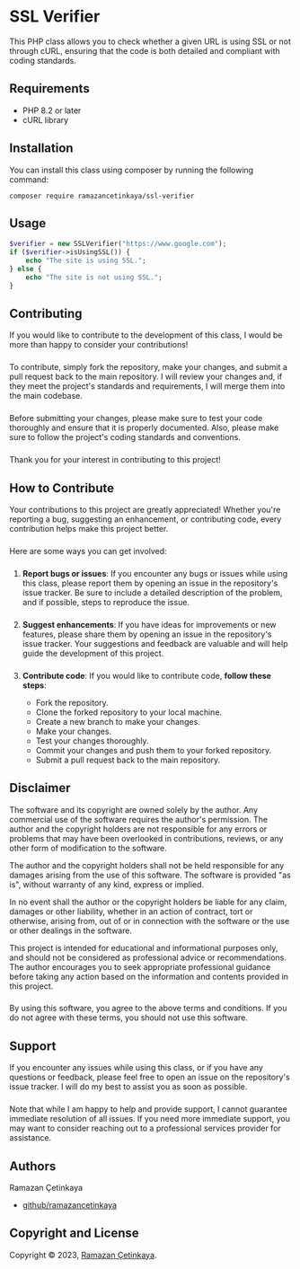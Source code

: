 # SSL Verifier
This PHP class allows you to check whether a given URL is using SSL or not through cURL, ensuring that the code is both detailed and compliant with coding standards.

## Requirements
- PHP 8.2 or later
- cURL library

## Installation
You can install this class using composer by running the following command:

```composer
composer require ramazancetinkaya/ssl-verifier
```

## Usage

```php
$verifier = new SSLVerifier("https://www.google.com");
if ($verifier->isUsingSSL()) {
    echo "The site is using SSL.";
} else {
    echo "The site is not using SSL.";
}
```

## Contributing
If you would like to contribute to the development of this class, I would be more than happy to consider your contributions!

###

To contribute, simply fork the repository, make your changes, and submit a pull request back to the main repository. I will review your changes and, if they meet the project's standards and requirements, I will merge them into the main codebase.

###

Before submitting your changes, please make sure to test your code thoroughly and ensure that it is properly documented. Also, please make sure to follow the project's coding standards and conventions.

###

Thank you for your interest in contributing to this project!

## How to Contribute
Your contributions to this project are greatly appreciated! Whether you're reporting a bug, suggesting an enhancement, or contributing code, every contribution helps make this project better.

###

Here are some ways you can get involved:


###

1. **Report bugs or issues**: If you encounter any bugs or issues while using this class, please report them by opening an issue in the repository's issue tracker. Be sure to include a detailed description of the problem, and if possible, steps to reproduce the issue.

###

2. **Suggest enhancements**: If you have ideas for improvements or new features, please share them by opening an issue in the repository's issue tracker. Your suggestions and feedback are valuable and will help guide the development of this project.

###

3. **Contribute code**: If you would like to contribute code, **follow these steps**:

    - Fork the repository.
    - Clone the forked repository to your local machine.
    - Create a new branch to make your changes.
    - Make your changes.
    - Test your changes thoroughly.
    - Commit your changes and push them to your forked repository.
    - Submit a pull request back to the main repository.
   
## Disclaimer

The software and its copyright are owned solely by the author. Any commercial use of the software requires the author's permission. The author and the copyright holders are not responsible for any errors or problems that may have been overlooked in contributions, reviews, or any other form of modification to the software.

The author and the copyright holders shall not be held responsible for any damages arising from the use of this software. The software is provided "as is", without warranty of any kind, express or implied.

In no event shall the author or the copyright holders be liable for any claim, damages or other liability, whether in an action of contract, tort or otherwise, arising from, out of or in connection with the software or the use or other dealings in the software.

This project is intended for educational and informational purposes only, and should not be considered as professional advice or recommendations. The author encourages you to seek appropriate professional guidance before taking any action based on the information and contents provided in this project.

###

By using this software, you agree to the above terms and conditions. If you do not agree with these terms, you should not use this software.

## Support
If you encounter any issues while using this class, or if you have any questions or feedback, please feel free to open an issue on the repository's issue tracker. I will do my best to assist you as soon as possible.

###

Note that while I am happy to help and provide support, I cannot guarantee immediate resolution of all issues. If you need more immediate support, you may want to consider reaching out to a professional services provider for assistance.

## Authors

Ramazan Çetinkaya

- [github/ramazancetinkaya](https://github.com/ramazancetinkaya)

## Copyright and License

Copyright © 2023, [Ramazan Çetinkaya](https://github.com/ramazancetinkaya).
